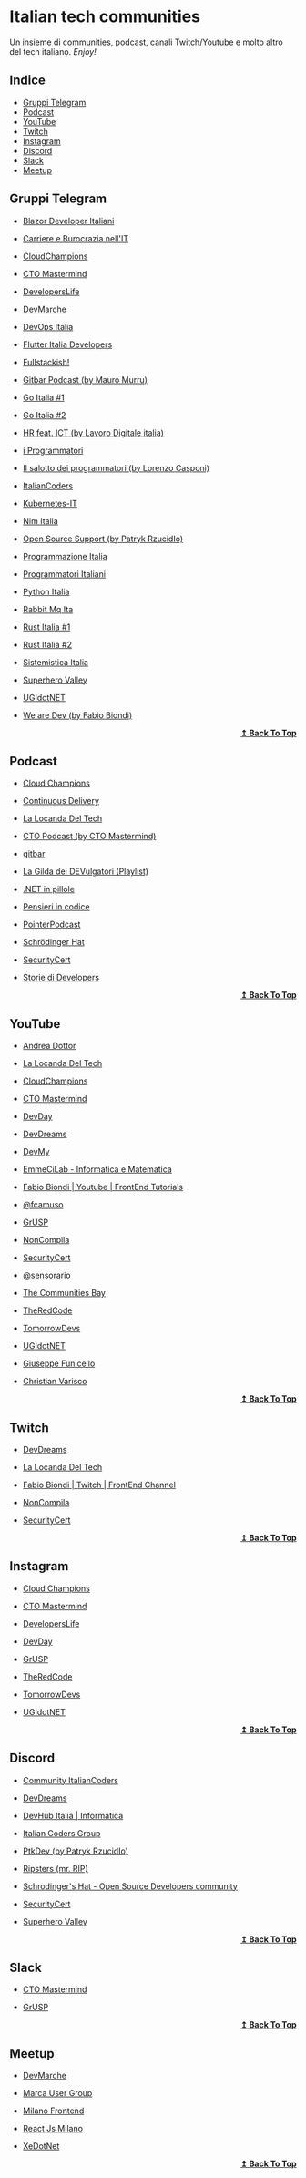 # Italian tech communities
Un insieme di communities, podcast, canali Twitch/Youtube e molto altro del tech italiano. _Enjoy!_

## Indice
  * [Gruppi Telegram](#gruppi-telegram)
  * [Podcast](#podcast)
  * [YouTube](#youtube)
  * [Twitch](#twitch)
  * [Instagram](#instagram)
  * [Discord](#discord)
  * [Slack](#slack)
  * [Meetup](#meetup)

## Gruppi Telegram

* [Blazor Developer Italiani](https://t.me/+peIr3tJOKNBmNTQ8)

* [Carriere e Burocrazia nell'IT](https://t.me/twccarriera)

* [CloudChampions](https://t.me/cloudchampions/)
 
* [CTO Mastermind](https://t.me/ctomastermind/)

* [DevelopersLife](https://t.me/developerslifechannel)

* [DevMarche](https://t.me/+j-h3ljrMZV8zZmVk)

* [DevOps Italia](https://t.me/devopsitaly)

* [Flutter Italia Developers](https://t.me/flutteritdevs)

* [Fullstackish!](https://t.me/tomorrowdevs_group)

* [Gitbar Podcast (by Mauro Murru)](https://t.me/gitbar)

* [Go Italia #1](https://t.me/golangita)

* [Go Italia #2](https://t.me/golang_italia)

* [HR feat. ICT (by Lavoro Digitale italia)](https://t.me/+IxwjMC4ytMU4YjRk)

* [i Programmatori](https://t.me/iprogrammatori)

* [Il salotto dei programmatori (by Lorenzo Casponi)](https://t.me/salottoprogrammatori)

* [ItalianCoders](https://t.me/italiancoders_community)

* [Kubernetes-IT](https://t.me/kubernetes_it)

* [Nim Italia](https://t.me/nimitalia)

* [Open Source Support (by Patryk RzucidIo)](https://t.me/ptkdev_support_italian)

* [Programmazione Italia](https://t.me/programmazioneitalia)

* [Programmatori Italiani](https://t.me/developers0101)

* [Python Italia](https://t.me/pythonita)

* [Rabbit Mq Ita](https://t.me/RabbitMQ_ita)

* [Rust Italia #1](https://t.me/rustlang_it)

* [Rust Italia #2](https://t.me/rust_italia)

* [Sistemistica Italia](https://t.me/sistemistica_italia)

* [Superhero Valley](https://t.me/+zIcgNjPpYpIzNmU0)

* [UGIdotNET](https://t.me/ugidotnet)

* [We are Dev (by Fabio Biondi)](https://t.me/we_are_devs)

<div align="right">
  <b><a href="#indice">↥ Back To Top</a></b>
</div>

## Podcast

* [Cloud Champions](https://www.cloudchampions.tech/cloudtv/2691/Cloud-Champions)

* [Continuous Delivery](https://www.spreaker.com/show/continuous-delivery)

* [La Locanda Del Tech](https://open.spotify.com/show/15LgWGdHeYb2NifJ5TTec7)

* [CTO Podcast (by CTO Mastermind)](https://www.ctopodcast.it/)

* [gitbar](https://www.gitbar.it/)

* [La Gilda dei DEVulgatori (Playlist)](https://open.spotify.com/playlist/1sJvhXyU3Tux4F2cMIxb44?si=df9fb2efba3a44f0)

* [.NET in pillole](https://www.spreaker.com/show/net-in-pillole)

* [Pensieri in codice](https://pensieriincodice.it/)

* [PointerPodcast](https://pointerpodcast.it/)

* [Schrödinger Hat](https://www.schrodinger-hat.it/)

* [SecurityCert](https://open.spotify.com/show/5Je5mhSrFMLXupKbaGnCqG)

* [Storie di Developers](https://open.spotify.com/show/5rDJu3qScB9YR5yZtgjm62?si=c189ddf7f1074756)

<div align="right">
  <b><a href="#indice">↥ Back To Top</a></b>
</div>

## YouTube 

* [Andrea Dottor](https://www.youtube.com/@AndreaDottor)

* [La Locanda Del Tech](https://www.youtube.com/@lalocandadeltech)

* [CloudChampions](https://www.youtube.com/CloudChampions)

* [CTO Mastermind](https://www.ctomastermind.tv/) 

* [DevDay](https://www.youtube.com/c/DevDay)

* [DevDreams](https://www.youtube.com/@dev.dreams)

* [DevMy](https://www.youtube.com/@Devmy)

* [EmmeCiLab - Informatica e Matematica](https://www.youtube.com/@emmecilab)

* [Fabio Biondi | Youtube | FrontEnd Tutorials](https://www.youtube.com/c/FabioBiondi)

* [@fcamuso](https://www.youtube.com/@fcamuso)

* [GrUSP](https://www.youtube.com/GrUSP)
  
* [NonCompila](https://www.youtube.com/@noncompila)

* [SecurityCert](https://www.youtube.com/@securitycert)

* [@sensorario](https://www.youtube.com/@sensorario)

* [The Communities Bay](https://www.youtube.com/@thecmmbay)

* [TheRedCode](https://theredcode.it/)

* [TomorrowDevs](https://youtube.com/tomorrowdevs)

* [UGIdotNET](https://www.youtube.com/ugidotnet)

* [Giuseppe Funicello](https://www.youtube.com/@giuppidev)

* [Christian Varisco](https://www.youtube.com/@christianvarisco)


<div align="right">
  <b><a href="#indice">↥ Back To Top</a></b>
</div>

## Twitch

* [DevDreams](https://www.twitch.tv/devup_program)

* [La Locanda Del Tech](https://www.twitch.tv/lalocandadeltech)

* [Fabio Biondi | Twitch | FrontEnd Channel](https://www.twitch.tv/fabio_biondi)

* [NonCompila](https://www.twitch.tv/noncompila)

* [SecurityCert](https://www.twitch.tv/securitycert)

<div align="right">
  <b><a href="#indice">↥ Back To Top</a></b>
</div>

## Instagram

* [Cloud Champions](https://www.instagram.com/thecloudchamps/)

* [CTO Mastermind](https://www.instagram.com/ctomastermind/)

* [DevelopersLife](https://www.instagram.com/developerslifechannel/)

* [DevDay](https://www.instagram.com/devday_it/)

* [GrUSP](https://www.instagram.com/GrUSP_/)

* [TheRedCode](https://www.instagram.com/theredcode_it/)

* [TomorrowDevs](https://www.instagram.com/tomorrowdevs/)

* [UGIdotNET](https://www.instagram.com/ugidotnet/)

<div align="right">
  <b><a href="#indice">↥ Back To Top</a></b>
</div>

## Discord

* [Community ItalianCoders](https://s.italiancoders.it/discord)

* [DevDreams](https://discord.gg/QdXC7SuA65)

* [DevHub Italia | Informatica](https://discord.gg/e4KbstNqtk)

* [Italian Coders Group](https://top.gg/servers/500396398324350989/join)

* [PtkDev (by Patryk RzucidIo)](http://discord.ptkdev.io/)

* [Ripsters (mr. RIP)](https://mr.rip/discord)

* [Schrodinger's Hat - Open Source Developers community](https://discord.gg/RTXr8A3eFn)

* [SecurityCert](https://discord.gg/KWzx6FCucF)

* [Superhero Valley](https://discord.com/invite/uPRmhHwMem)

<div align="right">
  <b><a href="#indice">↥ Back To Top</a></b>
</div>

## Slack

* [CTO Mastermind](https://www.ctomastermind.it/community/)

* [GrUSP](https://slack.grusp.org/)

<div align="right">
  <b><a href="#indice">↥ Back To Top</a></b>
</div>

## Meetup

* [DevMarche](https://dev.marche.it/)

* [Marca User Group](https://marcausergroup.it/)

* [Milano Frontend](https://www.meetup.com/it-IT/milano-front-end/)

* [React Js Milano](https://www.meetup.com/it-IT/react-js-milano/)

* [XeDotNet](https://www.xedotnet.org/)

<div align="right">
  <b><a href="#indice">↥ Back To Top</a></b>
</div>
